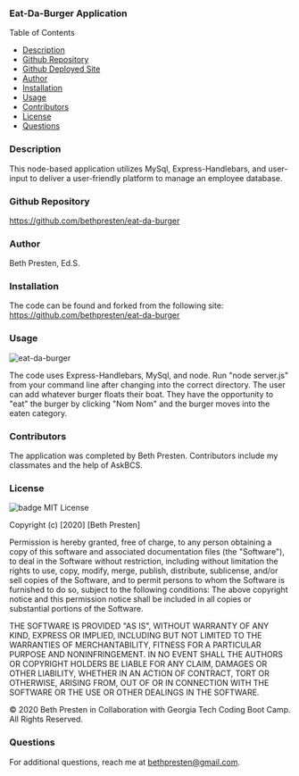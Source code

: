 ### Eat-Da-Burger Application

Table of Contents

- [Description](#description)
- [Github Repository](#githubRepo)
- [Github Deployed Site](#homepage)
- [Author](#author)
- [Installation](#installation)
- [Usage](#usage)
- [Contributors](#contributors)
- [License](#licenses)
- [Questions](#questions)

### Description

This node-based application utilizes MySql, Express-Handlebars, and user-input to deliver a user-friendly platform to manage an employee database.

### Github Repository

https://github.com/bethpresten/eat-da-burger

### Author

Beth Presten, Ed.S.

### Installation

The code can be found and forked from the following site:
https://github.com/bethpresten/eat-da-burger

### Usage

![eat-da-burger](./public/assets/burger-app.gif)

The code uses Express-Handlebars, MySql, and node. Run "node server.js" from your command line after changing into the correct directory. The user can add whatever burger floats their boat. They have the opportunity to "eat" the burger by clicking "Nom Nom" and the burger moves into the eaten category.

### Contributors

The application was completed by Beth Presten. Contributors include my classmates and the help of AskBCS.

### License

![badge](https://img.shields.io/badge/MIT-License-<color>)
MIT License

Copyright (c) [2020] [Beth Presten]

Permission is hereby granted, free of charge, to any person obtaining a copy of this software and associated documentation files (the "Software"), to deal in the Software without restriction, including without limitation the rights to use, copy, modify, merge, publish, distribute, sublicense, and/or sell copies of the Software, and to permit persons to whom the Software is furnished to do so, subject to the following conditions: The above copyright notice and this permission notice shall be included in all copies or substantial portions of the Software.

THE SOFTWARE IS PROVIDED "AS IS", WITHOUT WARRANTY OF ANY KIND, EXPRESS OR IMPLIED, INCLUDING BUT NOT LIMITED TO THE WARRANTIES OF MERCHANTABILITY, FITNESS FOR A PARTICULAR PURPOSE AND NONINFRINGEMENT. IN NO EVENT SHALL THE AUTHORS OR COPYRIGHT HOLDERS BE LIABLE FOR ANY CLAIM, DAMAGES OR OTHER LIABILITY, WHETHER IN AN ACTION OF CONTRACT, TORT OR OTHERWISE, ARISING FROM, OUT OF OR IN CONNECTION WITH THE SOFTWARE OR THE USE OR OTHER DEALINGS IN THE SOFTWARE.

© 2020 Beth Presten in Collaboration with Georgia Tech Coding Boot Camp. All Rights Reserved.

### Questions

For additional questions, reach me at bethpresten@gmail.com.
